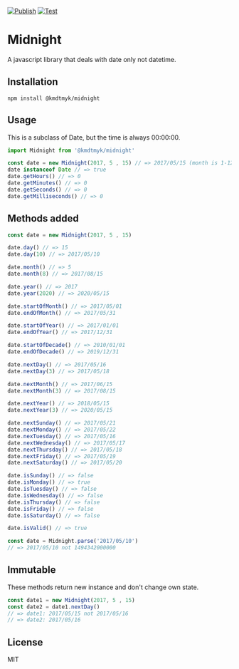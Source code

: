 [![Publish](https://github.com/kmdtmyk/midnight.js/workflows/Publish/badge.svg)](https://github.com/kmdtmyk/midnight.js/actions)
[![Test](https://github.com/kmdtmyk/midnight.js/workflows/Test/badge.svg)](https://github.com/kmdtmyk/midnight.js/actions)

# Midnight

A javascript library that deals with date only not datetime.

## Installation

```
npm install @kmdtmyk/midnight
```

## Usage

This is a subclass of Date, but the time is always 00:00:00.

```javascript
import Midnight from '@kmdtmyk/midnight'

const date = new Midnight(2017, 5 , 15) // => 2017/05/15 (month is 1-12 not 0-11)
date instanceof Date // => true
date.getHours() // => 0
date.getMinutes() // => 0
date.getSeconds() // => 0
date.getMilliseconds() // => 0
```

## Methods added

```javascript
const date = new Midnight(2017, 5 , 15)

date.day() // => 15
date.day(10) // => 2017/05/10

date.month() // => 5
date.month(8) // => 2017/08/15

date.year() // => 2017
date.year(2020) // => 2020/05/15

date.startOfMonth() // => 2017/05/01
date.endOfMonth() // => 2017/05/31

date.startOfYear() // => 2017/01/01
date.endOfYear() // => 2017/12/31

date.startOfDecade() // => 2010/01/01
date.endOfDecade() // => 2019/12/31

date.nextDay() // => 2017/05/16
date.nextDay(3) // => 2017/05/18

date.nextMonth() // => 2017/06/15
date.nextMonth(3) // => 2017/08/15

date.nextYear() // => 2018/05/15
date.nextYear(3) // => 2020/05/15

date.nextSunday() // => 2017/05/21
date.nextMonday() // => 2017/05/22
date.nexTuesday() // => 2017/05/16
date.nextWednesday() // => 2017/05/17
date.nextThursday() // => 2017/05/18
date.nextFriday() // => 2017/05/19
date.nextSaturday() // => 2017/05/20

date.isSunday() // => false
date.isMonday() // => true
date.isTuesday() // => false
date.isWednesday() // => false
date.isThursday() // => false
date.isFriday() // => false
date.isSaturday() // => false

date.isValid() // => true
```

```javascript
const date = Midnight.parse('2017/05/10')
// => 2017/05/10 not 1494342000000
```

## Immutable

These methods return new instance and don't change own state.

```javascript
const date1 = new Midnight(2017, 5 , 15)
const date2 = date1.nextDay()
// => date1: 2017/05/15 not 2017/05/16
// => date2: 2017/05/16
```

## License

MIT
